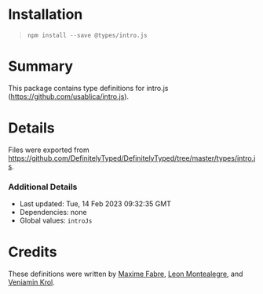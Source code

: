 # Installation
> `npm install --save @types/intro.js`

# Summary
This package contains type definitions for intro.js (https://github.com/usablica/intro.js).

# Details
Files were exported from https://github.com/DefinitelyTyped/DefinitelyTyped/tree/master/types/intro.js.

### Additional Details
 * Last updated: Tue, 14 Feb 2023 09:32:35 GMT
 * Dependencies: none
 * Global values: `introJs`

# Credits
These definitions were written by [Maxime Fabre](https://github.com/anahkiasen), [Leon Montealegre](https://github.com/LeonMontealegre), and [Veniamin Krol](https://github.com/vkrol).
